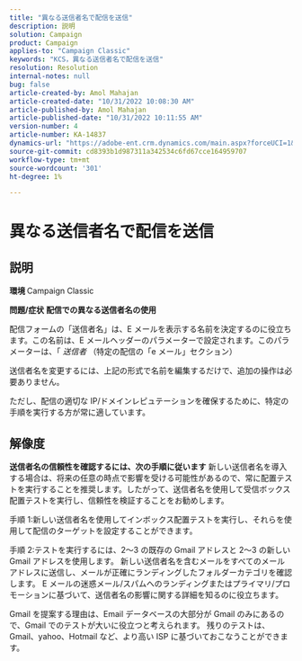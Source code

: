 ```yaml
---
title: "異なる送信者名で配信を送信"
description: 説明
solution: Campaign
product: Campaign
applies-to: "Campaign Classic"
keywords: "KCS，異なる送信者名で配信を送信"
resolution: Resolution
internal-notes: null
bug: false
article-created-by: Amol Mahajan
article-created-date: "10/31/2022 10:08:30 AM"
article-published-by: Amol Mahajan
article-published-date: "10/31/2022 10:11:55 AM"
version-number: 4
article-number: KA-14837
dynamics-url: "https://adobe-ent.crm.dynamics.com/main.aspx?forceUCI=1&pagetype=entityrecord&etn=knowledgearticle&id=fddd9bf4-0359-ed11-9561-6045bd006079"
source-git-commit: cd8393b1d987311a342534c6fd67cce164959707
workflow-type: tm+mt
source-wordcount: '301'
ht-degree: 1%

---
```


# 異なる送信者名で配信を送信

## 説明

<b>環境</b><b> </b>
Campaign Classic


<b>問題/症状</b>
<b>配信での異なる送信者名の使用</b>

配信フォームの「送信者名」は、E メールを表示する名前を決定するのに役立ちます。この名前は、E メールヘッダーのパラメーターで設定されます。このパラメーターは、「 *送信者* （特定の配信の「e メール」セクション）

送信者名を変更するには、上記の形式で名前を編集するだけで、追加の操作は必要ありません。

ただし、配信の適切な IP/ドメインレピュテーションを確保するために、特定の手順を実行する方が常に適しています。






## 解像度

<b>送信者名の信頼性を確認するには、次の手順に従います</b>
新しい送信者名を導入する場合は、将来の任意の時点で影響を受ける可能性があるので、常に配置テストを実行することを推奨します。したがって、送信者名を使用して受信ボックス配置テストを実行し、信頼性を検証することをお勧めします。

手順 1:新しい送信者名を使用してインボックス配置テストを実行し、それらを使用して配信のターゲットを設定することができます。

手順 2:テストを実行するには、2～3 の既存の Gmail アドレスと 2～3 の新しい Gmail アドレスを使用します。 新しい送信者名を含むメールをすべてのメールアドレスに送信し、メールが正確にランディングしたフォルダーカテゴリを確認します。 E メールの迷惑メール/スパムへのランディングまたはプライマリ/プロモーションに基づいて、送信者名の影響に関する詳細を知るのに役立ちます。

Gmail を提案する理由は、Email データベースの大部分が Gmail のみにあるので、Gmail でのテストが大いに役立つと考えられます。 残りのテストは、Gmail、yahoo、Hotmail など、より高い ISP に基づいておこなうことができます。
